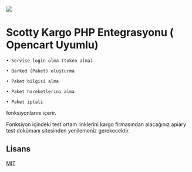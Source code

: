 ![](https://scotty.com.tr/image/logo-dark.png)

# Scotty Kargo PHP Entegrasyonu ( Opencart Uyumlu)

    • Servise login olma (token alma)

    • Barkod (Paket) oluşturma

    • Paket bilgisi alma

    • Paket hareketlerini alma 

    • Paket iptali

fonksiyonlarını içerir.

Fonksiyon içindeki test ortam linklerini kargo firmasından alacağınız apiary test dokümanı sitesinden yenilemeniz gerekecektir.

## Lisans
[MIT](https://choosealicense.com/licenses/mit/)
